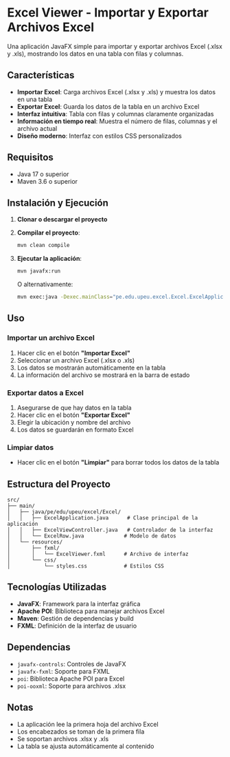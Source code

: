 # Excel Viewer - Importar y Exportar Archivos Excel

Una aplicación JavaFX simple para importar y exportar archivos Excel (.xlsx y .xls), mostrando los datos en una tabla con filas y columnas.

## Características

- **Importar Excel**: Carga archivos Excel (.xlsx y .xls) y muestra los datos en una tabla
- **Exportar Excel**: Guarda los datos de la tabla en un archivo Excel
- **Interfaz intuitiva**: Tabla con filas y columnas claramente organizadas
- **Información en tiempo real**: Muestra el número de filas, columnas y el archivo actual
- **Diseño moderno**: Interfaz con estilos CSS personalizados

## Requisitos

- Java 17 o superior
- Maven 3.6 o superior

## Instalación y Ejecución

1. **Clonar o descargar el proyecto**

2. **Compilar el proyecto**:
   ```bash
   mvn clean compile
   ```

3. **Ejecutar la aplicación**:
   ```bash
   mvn javafx:run
   ```

   O alternativamente:
   ```bash
   mvn exec:java -Dexec.mainClass="pe.edu.upeu.excel.Excel.ExcelApplication"
   ```

## Uso

### Importar un archivo Excel

1. Hacer clic en el botón **"Importar Excel"**
2. Seleccionar un archivo Excel (.xlsx o .xls)
3. Los datos se mostrarán automáticamente en la tabla
4. La información del archivo se mostrará en la barra de estado

### Exportar datos a Excel

1. Asegurarse de que hay datos en la tabla
2. Hacer clic en el botón **"Exportar Excel"**
3. Elegir la ubicación y nombre del archivo
4. Los datos se guardarán en formato Excel

### Limpiar datos

- Hacer clic en el botón **"Limpiar"** para borrar todos los datos de la tabla

## Estructura del Proyecto

```
src/
├── main/
│   ├── java/pe/edu/upeu/excel/Excel/
│   │   ├── ExcelApplication.java      # Clase principal de la aplicación
│   │   ├── ExcelViewController.java   # Controlador de la interfaz
│   │   └── ExcelRow.java             # Modelo de datos
│   └── resources/
│       ├── fxml/
│       │   └── ExcelViewer.fxml      # Archivo de interfaz
│       └── css/
│           └── styles.css            # Estilos CSS
```

## Tecnologías Utilizadas

- **JavaFX**: Framework para la interfaz gráfica
- **Apache POI**: Biblioteca para manejar archivos Excel
- **Maven**: Gestión de dependencias y build
- **FXML**: Definición de la interfaz de usuario

## Dependencias

- `javafx-controls`: Controles de JavaFX
- `javafx-fxml`: Soporte para FXML
- `poi`: Biblioteca Apache POI para Excel
- `poi-ooxml`: Soporte para archivos .xlsx

## Notas

- La aplicación lee la primera hoja del archivo Excel
- Los encabezados se toman de la primera fila
- Se soportan archivos .xlsx y .xls
- La tabla se ajusta automáticamente al contenido 